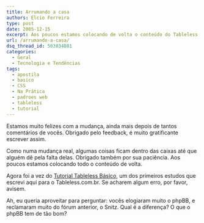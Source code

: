 ```yaml
---
title: Arrumando a casa
authors: Elcio Ferreira
type: post
date: 2005-12-15
excerpt: Aos poucos estamos colocando de volta o conteúdo do Tableless. Acaba de ir para o ar o tutorial básico.
url: /arrumando-a-casa/
dsq_thread_id: 503034081
categories:
  - Geral
  - Tecnologia e Tendências
tags:
  - apostila
  - basico
  - CSS
  - Na Prática
  - padroes web
  - tableless
  - tutorial
---
```

Estamos muito felizes com a mudança, ainda mais depois de tantos comentários de vocês. Obrigado pelo feedback, é muito gratificante escrever assim.

Como numa mudança real, algumas coisas ficam dentro das caixas até que alguém dê pela falta delas. Obrigado também por sua paciência. Aos poucos estamos colocando todo o conteúdo de volta.

Agora foi a vez do [Tutorial Tableless Básico][1], um dos primeiros estudos que escrevi aqui para o Tableless.com.br. Se acharem algum erro, por favor, avisem.

Ah, eu queria aproveitar para perguntar: vocês elogiaram muito o phpBB, e reclamaram muito do fórum anterior, o Snitz. Qual é a diferença? O que o phpBB tem de tão bom?

 [1]: http://tableless.com.br/artigos/tutorial
